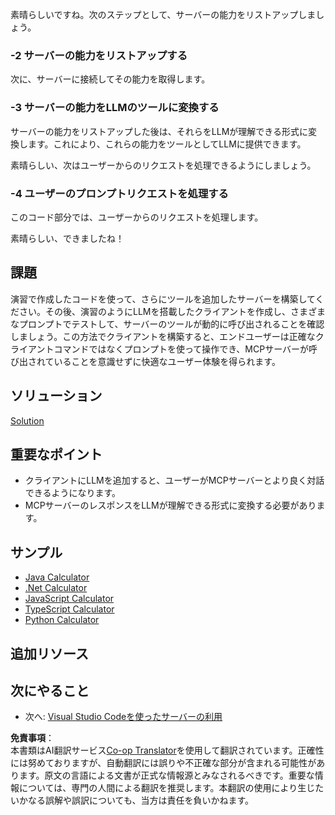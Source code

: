 <!--
CO_OP_TRANSLATOR_METADATA:
{
  "original_hash": "abbb199eb22fdffa44a0de4db6a5ea49",
  "translation_date": "2025-05-16T14:56:39+00:00",
  "source_file": "03-GettingStarted/03-llm-client/README.md",
  "language_code": "ja"
}
-->
素晴らしいですね。次のステップとして、サーバーの能力をリストアップしましょう。

### -2 サーバーの能力をリストアップする

次に、サーバーに接続してその能力を取得します。

### -3 サーバーの能力をLLMのツールに変換する

サーバーの能力をリストアップした後は、それらをLLMが理解できる形式に変換します。これにより、これらの能力をツールとしてLLMに提供できます。

素晴らしい、次はユーザーからのリクエストを処理できるようにしましょう。

### -4 ユーザーのプロンプトリクエストを処理する

このコード部分では、ユーザーからのリクエストを処理します。

素晴らしい、できましたね！

## 課題

演習で作成したコードを使って、さらにツールを追加したサーバーを構築してください。その後、演習のようにLLMを搭載したクライアントを作成し、さまざまなプロンプトでテストして、サーバーのツールが動的に呼び出されることを確認しましょう。この方法でクライアントを構築すると、エンドユーザーは正確なクライアントコマンドではなくプロンプトを使って操作でき、MCPサーバーが呼び出されていることを意識せずに快適なユーザー体験を得られます。

## ソリューション

[Solution](/03-GettingStarted/03-llm-client/solution/README.md)

## 重要なポイント

- クライアントにLLMを追加すると、ユーザーがMCPサーバーとより良く対話できるようになります。
- MCPサーバーのレスポンスをLLMが理解できる形式に変換する必要があります。

## サンプル

- [Java Calculator](../samples/java/calculator/README.md)
- [.Net Calculator](../../../../03-GettingStarted/samples/csharp)
- [JavaScript Calculator](../samples/javascript/README.md)
- [TypeScript Calculator](../samples/typescript/README.md)
- [Python Calculator](../../../../03-GettingStarted/samples/python)

## 追加リソース

## 次にやること

- 次へ: [Visual Studio Codeを使ったサーバーの利用](/03-GettingStarted/04-vscode/README.md)

**免責事項**：  
本書類はAI翻訳サービス[Co-op Translator](https://github.com/Azure/co-op-translator)を使用して翻訳されています。正確性には努めておりますが、自動翻訳には誤りや不正確な部分が含まれる可能性があります。原文の言語による文書が正式な情報源とみなされるべきです。重要な情報については、専門の人間による翻訳を推奨します。本翻訳の使用により生じたいかなる誤解や誤訳についても、当方は責任を負いかねます。
